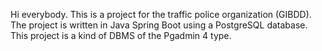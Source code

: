 Hi everybody. This is a project for the traffic police organization (GIBDD). The project is written in Java Spring Boot using a PostgreSQL database. This project is a kind of DBMS of the Pgadmin 4 type.
